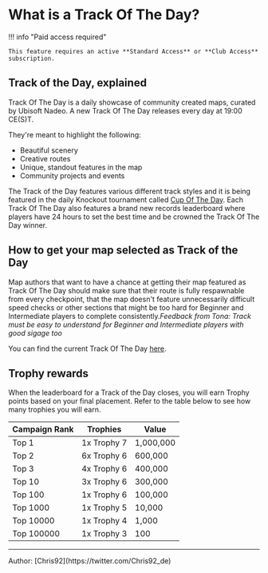 # What is a Track Of The Day?

!!! info "Paid access required"

    This feature requires an active **Standard Access** or **Club Access** subscription.

## Track of the Day, explained

Track Of The Day is a daily showcase of community created maps, curated by Ubisoft Nadeo.
A new Track Of The Day releases every day at 19:00 CE(S)T.

They're meant to highlight the following:

- Beautiful scenery
- Creative routes
- Unique, standout features in the map
- Community projects and events

The Track of the Day features various different track styles and it is being featured in the daily Knockout tournament called [Cup Of The Day](/play/how-to-play-cotd). Each Track Of The Day also features a brand new records leaderboard where players have 24 hours to set the best time and be crowned the Track Of The Day winner.

## How to get your map selected as Track of the Day

Map authors that want to have a chance at getting their map featured as Track Of The Day should make sure that their route is fully respawnable from every checkpoint, that the map doesn't feature unnecessarily difficult speed checks or other sections that might be too hard for Beginner and Intermediate players to complete consistently._Feedback from Tona: Track must be easy to understand for Beginner and Intermediate players with good sigage too_

You can find the current Track Of The Day [here](https://www.trackmania.com/track-of-the-day).

## Trophy rewards

When the leaderboard for a Track of the Day closes, you will earn Trophy points based on your final placement. Refer to the table below to see how many trophies you will earn.

| Campaign Rank | Trophies    | Value     |
| ------------- | ----------- | --------- |
| Top 1         | 1x Trophy 7 | 1,000,000 |
| Top 2         | 6x Trophy 6 | 600,000   |
| Top 3         | 4x Trophy 6 | 400,000   |
| Top 10        | 3x Trophy 6 | 300,000   |
| Top 100       | 1x Trophy 6 | 100,000   |
| Top 1000      | 1x Trophy 5 | 10,000    |
| Top 10000     | 1x Trophy 4 | 1,000     |
| Top 100000    | 1x Trophy 3 | 100       |

<hr>
Author: [Chris92](https://twitter.com/Chris92_de)
